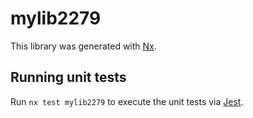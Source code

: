 # mylib2279

This library was generated with [Nx](https://nx.dev).

## Running unit tests

Run `nx test mylib2279` to execute the unit tests via [Jest](https://jestjs.io).
